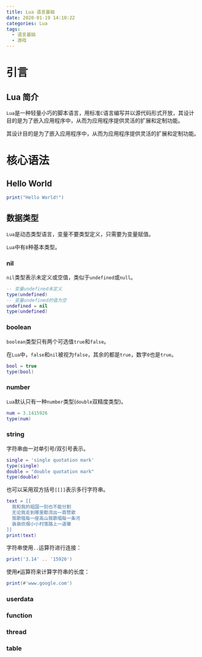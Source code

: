 ```yaml
---
title: Lua 语言基础
date: 2020-01-19 14:10:22
categories: Lua
tags:
  - 语言基础
  - 游戏
---
```

# 引言

## Lua 简介

`Lua`是一种轻量小巧的脚本语言，用标准`C`语言编写并以源代码形式开放，其设计目的是为了嵌入应用程序中，从而为应用程序提供灵活的扩展和定制功能。

其设计目的是为了嵌入应用程序中，从而为应用程序提供灵活的扩展和定制功能。

# 核心语法

## Hello World

```lua
print("Hello World!")
```

## 数据类型

`Lua`是动态类型语言，变量不要类型定义，只需要为变量赋值。

`Lua`中有`8`种基本类型。

### nil

`nil`类型表示未定义或空值，类似于`undefined`或`null`。

```lua
-- 变量undefined未定义
type(undefined)
-- 变量undefined的值为空
undefined = nil
type(undefined)
```

### boolean

`boolean`类型只有两个可选值`true`和`false`。

在`Lua`中，`false`和`nil`被视为`false`，其余的都是`true`，数字`0`也是`true`。

```lua
bool = true
type(bool)
```

### number

`Lua`默认只有一种`number`类型(`double`双精度类型)。

```lua
num = 3.1415926
type(num)
```

### string

字符串由一对单引号/双引号表示。

```lua
single = 'single quotation mark'
type(single)
double = "double quotation mark"
type(double)
```

也可以采用双方括号`[[]]`表示多行字符串。

```lua
text = [[
  我和我的祖国一刻也不能分割
  无论我走到哪里都流出一首赞歌
  我歌唱每一座高山我歌唱每一条河
  袅袅炊烟小小村落路上一道辙
]]
print(text)
```

字符串使用`..`运算符进行连接：

```lua
print('3.14' .. '15926')
```

使用`#`运算符来计算字符串的长度：

```lua
print(#'www.google.com')
```

### userdata

### function

### thread

### table
